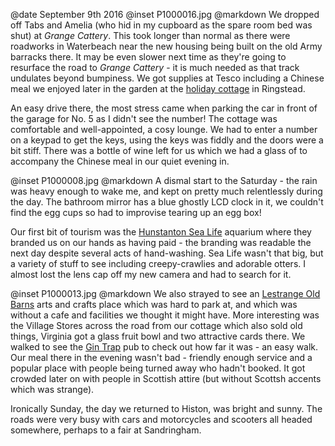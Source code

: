 @date		September 9th 2016
@inset		P1000016.jpg
@markdown
We dropped off Tabs and Amelia (who hid in my cupboard as the spare room bed was shut) at
*Grange Cattery*. This took longer than normal as there were roadworks in Waterbeach near the
new housing being built on the old Army barracks there. It may be even slower next time
as they're going to resurface the road to *Grange Cattery* - it is much needed as that track
undulates beyond bumpiness. We got supplies at Tesco including a Chinese meal we enjoyed later
in the garden at the [holiday cottage](http://www.cottages.com/cottages/ringstead-cottage-24990)
in Ringstead.

An easy drive there, the most stress came when parking the car in front of the garage for No. 5
as I didn't see the number! The cottage was comfortable and well-appointed, a cosy lounge.
We had to enter a number on a keypad to get the keys, using the keys was fiddly and the doors
were a bit stiff. There was a bottle of wine left for us which we had a glass of to accompany the
Chinese meal in our quiet evening in.

@inset		P1000008.jpg
@markdown
A dismal start to the Saturday - the rain was heavy enough to wake me, and kept on pretty
much relentlessly during the day. The bathroom mirror has a blue ghostly LCD clock in it,
we couldn't find the egg cups so had to improvise tearing up an egg box!

Our first bit of tourism was the [Hunstanton Sea Life](https://www.visitsealife.com/hunstanton/) aquarium where they branded us on our hands as
having paid - the branding was readable the next day despite several acts of hand-washing.
Sea Life wasn't that big, but a variety of stuff to see including creepy-crawlies and
adorable otters. I almost lost the lens cap off my new camera and had to search for it.

@inset		P1000013.jpg
@markdown
We also strayed to see an [Lestrange Old Barns](https://www.lestrangeoldbarns.com/) arts and crafts place which was hard to park at, and which was
without a cafe and facilities we thought it might have. More interesting was the Village Stores
across the road from our cottage which also sold old things, Virginia got a glass fruit bowl
and two attractive cards there. We walked to see the [Gin Trap](http://www.thegintrapinn.co.uk) pub to check out how far it was -
an easy walk. Our meal there in the evening wasn't bad - friendly enough service and a
popular place with people being turned away who hadn't booked. It got crowded later on with
people in Scottish attire (but without Scottsh accents which was strange).

Ironically Sunday, the day we returned to Histon, was bright and sunny. The roads were
very busy with cars and motorcycles and scooters all headed somewhere, perhaps to a
fair at Sandringham.
